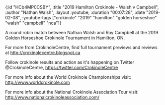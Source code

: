 {:id "HCb4MP0CSBY",
 :title "2019 Hamilton Crokinole - Walsh v Campbell",
 :author "Nathan Walsh",
 :layout :youtube,
 :duration "00:07:28",
 :date "2019-02-08",
 :youtube-tags
 ["crokinole"
  "2019"
  "hamilton"
  "golden horseshoe"
  "walsh"
  "campbell"
  "nca"]}


A round robin match between Nathan Walsh and Roy Campbell at the 2019 Golden Horseshoe Crokinole Tournament in Hamilton, ON.

For more from CrokinoleCentre, find full tournament previews and reviews at http://crokinolecentre.blogspot.ca

Follow crokinole results and action as it's happening on Twitter @CrokinoleCentre, https://twitter.com/CrokinoleCentre

For more info about the World Crokinole Championships visit: http://www.worldcrokinole.com

For more info about the National Crokinole Association Tour visit: http://www.nationalcrokinoleassociation.com/
